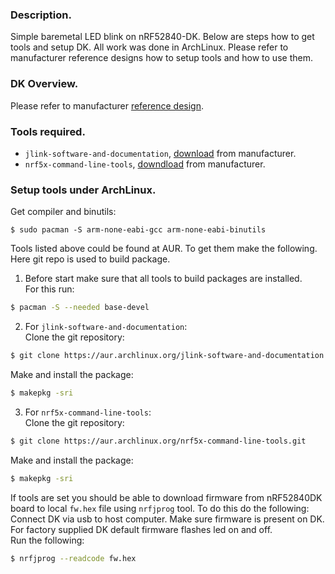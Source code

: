 ### Description.
Simple baremetal LED blink on nRF52840-DK.
Below are steps how to get tools and setup DK.
All work was done in ArchLinux. Please refer to manufacturer reference designs
how to setup tools and how to use them.

### DK Overview.
Please refer to manufacturer [reference design](https://infocenter.nordicsemi.com/topic/ug_nrf52840_dk/UG/nrf52840_DK/intro.html).

### Tools required.
* `jlink-software-and-documentation`, [download](https://www.segger.com/downloads/jlink/) from manufacturer.
* `nrf5x-command-line-tools`, [downdload](https://www.nordicsemi.com/Software-and-tools/Development-Tools/nRF-Command-Line-Tools/Download) from manufacturer.

### Setup tools under ArchLinux.
Get compiler and binutils:
```
$ sudo pacman -S arm-none-eabi-gcc arm-none-eabi-binutils
```
Tools listed above could be found at AUR. To get them make the following.\
Here git repo is used to build package.
1. Before start make sure that all tools to build packages are installed.\
For this run:
```bash
$ pacman -S --needed base-devel
```
2. For `jlink-software-and-documentation`:\
Clone the git repository:
```bash
$ git clone https://aur.archlinux.org/jlink-software-and-documentation.git
```
Make and install the package:
```bash
$ makepkg -sri
```
3. For `nrf5x-command-line-tools`:\
Clone the git repository:
```bash
$ git clone https://aur.archlinux.org/nrf5x-command-line-tools.git
```
Make and install the package:
```bash
$ makepkg -sri
```
If tools are set you should be able to download firmware from nRF52840DK board to local `fw.hex` file using `nrfjprog` tool.
To do this do the following:\
Connect DK via usb to host computer. Make sure firmware is present on DK. For factory supplied DK default firmware flashes led on and off.\
Run the following:
```bash
$ nrfjprog --readcode fw.hex
```
